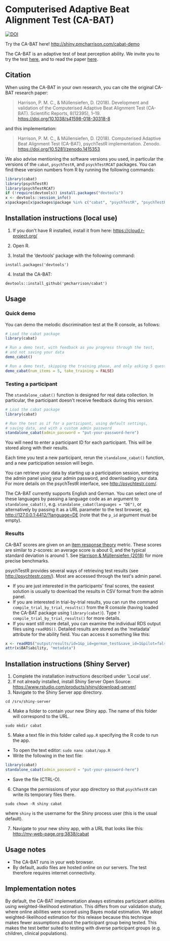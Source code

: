 # Computerised Adaptive Beat Alignment Test (CA-BAT) 

[![DOI](https://zenodo.org/badge/DOI/10.5281/zenodo.1415353.svg)](https://doi.org/10.5281/zenodo.1415353)

Try the CA-BAT here! http://shiny.pmcharrison.com/cabat-demo

The CA-BAT is an adaptive test of beat perception ability.
We invite you to try the test [here](http://shiny.pmcharrison.com/cabat-demo), and
to read the paper [here](https://doi.org/10.1038/s41598-018-30318-8).

## Citation

When using the CA-BAT in your own research, you can cite the original CA-BAT research paper:

> Harrison, P. M. C., & Müllensiefen, D. (2018). 
Development and validation of the Computerised Adaptive Beat Alignment Test (CA-BAT). 
Scientific Reports, 8(12395), 1–19. https://doi.org/10.1038/s41598-018-30318-8

and this implementation:

> Harrison, P. M. C., & Müllensiefen, D. (2018). 
Computerised Adaptive Beat Alignment Test (CA-BAT), psychTestR implementation. Zenodo.
https://doi.org/10.5281/zenodo.1415353

We also advise mentioning the software versions you used,
in particular the versions of the `cabat`, `psychTestR`, and `psychTestRCAT` packages.
You can find these version numbers from R by running the following commands:

``` r
library(cabat)
library(psychTestR)
library(psychTestRCAT)
if (!require(devtools)) install.packages("devtools")
x <- devtools::session_info()
x$packages[x$packages$package %in% c("cabat", "psychTestR", "psychTestRCAT"), ]
```

## Installation instructions (local use)

1. If you don't have R installed, install it from here: https://cloud.r-project.org/

2. Open R.

3. Install the ‘devtools’ package with the following command:

`install.packages('devtools')`

4. Install the CA-BAT:

`devtools::install_github('pmcharrison/cabat')`

## Usage

### Quick demo 

You can demo the melodic discrimination test at the R console, as follows:

``` r
# Load the cabat package
library(cabat)

# Run a demo test, with feedback as you progress through the test,
# and not saving your data
demo_cabat()

# Run a demo test, skipping the training phase, and only asking 5 questions
demo_cabat(num_items = 5, take_training = FALSE)
```

### Testing a participant

The `standalone_cabat()` function is designed for real data collection.
In particular, the participant doesn't receive feedback during this version.

``` r
# Load the cabat package
library(cabat)

# Run the test as if for a participant, using default settings,
# saving data, and with a custom admin password
standalone_cabat(admin_password = "put-your-password-here")
```

You will need to enter a participant ID for each participant.
This will be stored along with their results.

Each time you test a new participant,
rerun the `standalone_cabat()` function,
and a new participation session will begin.

You can retrieve your data by starting up a participation session,
entering the admin panel using your admin password,
and downloading your data.
For more details on the psychTestR interface, 
see http://psychtestr.com/.

The CA-BAT currently supports English and German.
You can select one of these languages by passing a language code as 
an argument to `standalone_cabat()`, e.g. `standalone_cabat(languages = "DE")`,
or alternatively by passing it as a URL parameter to the test browser,
eg. http://127.0.0.1:4412/?language=DE (note that the `p_id` argument must be empty).

### Results

CA-BAT scores are given on an [item response theory](https://en.wikipedia.org/wiki/Item_response_theory) metric.
These scores are similar to *z*-scores: 
an average score is about 0, and the typical standard deviation is around 1.
See [Harrison & Müllensiefen (2018)](https://doi.org/10.1038/s41598-018-30318-8) for more precise benchmarks.

psychTestR provides several ways of retrieving test results (see http://psychtestr.com/).
Most are accessed through the test's admin panel.

* If you are just interested in the participants' final scores,
the easiest solution is usually to download the results in CSV format from the admin panel.
* If you are interested in trial-by-trial results, you can run the command
`compile_trial_by_trial_results()` from the R console
(having loaded the CA-BAT package using `library(cabat)`).
Type `?compile_trial_by_trial_results()` for more details.
* If you want still more detail, you can examine the individual RDS output files using `readRDS()`. 
Detailed results are stored as the 'metadata' attribute for the ability field. 
You can access it something like this: 

``` r
x <- readRDS("output/results/id=1&p_id=german_test&save_id=1&pilot=false&complete=true.rds")
attr(x$BAT$ability, "metadata")
```

## Installation instructions (Shiny Server)

1. Complete the installation instructions described under 'Local use'.
2. If not already installed, install Shiny Server Open Source:
https://www.rstudio.com/products/shiny/download-server/
3. Navigate to the Shiny Server app directory.

`cd /srv/shiny-server`

4. Make a folder to contain your new Shiny app.
The name of this folder will correspond to the URL.

`sudo mkdir cabat`

5. Make a text file in this folder called `app.R`
specifying the R code to run the app.

- To open the text editor: `sudo nano cabat/app.R`
- Write the following in the text file:

``` r
library(cabat)
standalone_cabat(admin_password = "put-your-password-here")
```

- Save the file (CTRL-O).

6. Change the permissions of your app directory so that `psychTestR`
can write its temporary files there.

`sudo chown -R shiny cabat`

where `shiny` is the username for the Shiny process user
(this is the usual default).

7. Navigate to your new shiny app, with a URL that looks like this:
http://my-web-page.org:3838/cabat

## Usage notes

- The CA-BAT runs in your web browser.
- By default, audio files are hosted online on our servers.
The test therefore requires internet connectivity.

## Implementation notes

By default, the CA-BAT implementation always estimates participant abilities
using weighted-likelihood estimation.
This differs from our validation study, 
where online abilities were scored using Bayes modal estimation.
We adopt weighted-likelihood estimation for this release 
because this technique makes fewer assumptions about the participant group being tested.
This makes the test better suited to testing with diverse participant groups
(e.g. children, clinical populations).
